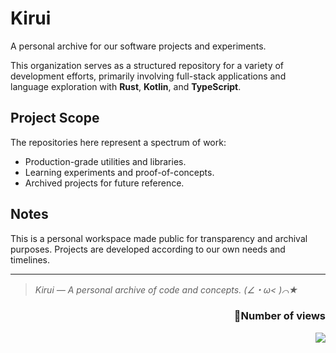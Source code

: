 # Kirui
A personal archive for our software projects and experiments.

This organization serves as a structured repository for a variety of development efforts, primarily involving full-stack applications and language exploration with **Rust**, **Kotlin**, and **TypeScript**.

## Project Scope
The repositories here represent a spectrum of work:
- Production-grade utilities and libraries.
- Learning experiments and proof-of-concepts.
- Archived projects for future reference.

## Notes
This is a personal workspace made public for transparency and archival purposes. Projects are developed according to our own needs and timelines.

---
> *Kirui — A personal archive of code and concepts. (∠・ω< )⌒★*
<h3 align="right">👋Number of views</h3>
<img align="right" src="https://coun.t.yamr.cc/@kiruio?theme=rule34"/>
